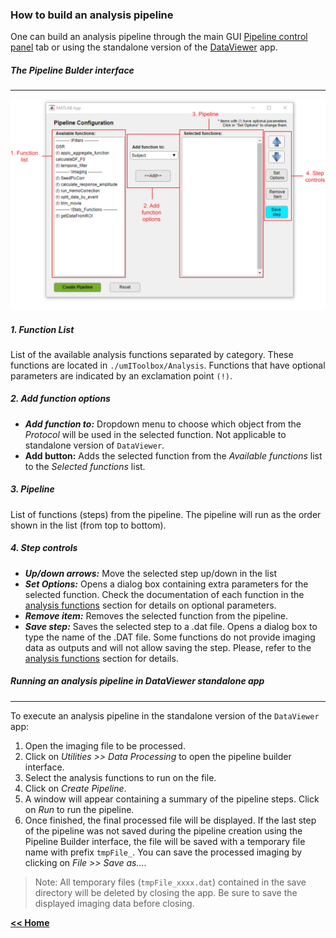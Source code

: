 ### How to build an analysis pipeline

One can build an analysis pipeline through the main GUI [Pipeline control panel](/pipeline_tab.md) tab or using the standalone version of the [DataViewer](/dataviewer.md) app.
##### The Pipeline Bulder interface
___   

![pipelineBuilderGUI](/assets/img/pipelinebuilder_mainFig.png)

##### 1. Function List
List of the available analysis functions separated by category. These functions are located in ```./umIToolbox/Analysis```.
Functions that have optional parameters are indicated by an exclamation point ```(!)```.

##### 2. Add function options
* ***Add function to:*** Dropdown menu to choose which object from the *Protocol* will be used in the selected function. Not applicable to standalone version of ```DataViewer```.
* **Add button:** Adds the selected function from the *Available functions* list to the *Selected functions* list.

##### 3. Pipeline
List of functions (steps) from the pipeline. The pipeline will run as the order shown in the list (from top to bottom).

##### 4. Step controls
* ***Up/down arrows:*** Move the selected step up/down in the list
* ***Set Options:*** Opens a dialog box containing extra parameters for the selected function. Check the documentation of each function in the [analysis functions](/index.md/#analysisfunctions) section for details on optional parameters.
* ***Remove item:*** Removes the selected function from the pipeline.
* ***Save step:*** Saves the selected step to a .dat file. Opens a dialog box to type the name of the .DAT file. Some functions do not provide imaging data as outputs and will not allow saving the step. Please, refer to the [analysis functions](/index.md/#analysisfunctions) section for details.

##### Running an analysis pipeline in *DataViewer* standalone app
___   

To execute an analysis pipeline in the standalone version of the ```DataViewer``` app:
1. Open the imaging file to be processed.
2. Click on *Utilities >> Data Processing* to open the pipeline builder interface.
3. Select the analysis functions to run on the file.
4. Click on *Create Pipeline*. 
5. A window will appear containing a summary of the pipeline steps. Click on *Run* to run the pipeline.
6. Once finished, the final processed file will be displayed. If the last step of the pipeline was not saved during the pipeline creation using the Pipeline Builder interface, the file will be saved with a temporary file  name with prefix ```tmpFile_```. You can save the processed imaging by clicking on *File >> Save as...*. 


> Note: All temporary files (```tmpFile_xxxx.dat```) contained in the save directory will be deleted by closing the app. Be sure to save the displayed imaging data before closing.









[**<< Home**](/index.md)
